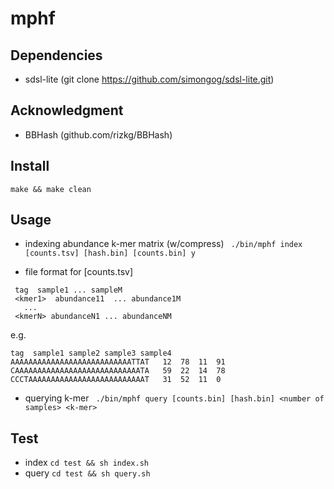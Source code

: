 # mphf

## Dependencies

- sdsl-lite (git clone https://github.com/simongog/sdsl-lite.git)

## Acknowledgment
-  BBHash (github.com/rizkg/BBHash)

## Install

` make && make clean `

## Usage

- indexing abundance k-mer matrix (w/compress)
  ` ./bin/mphf index [counts.tsv] [hash.bin] [counts.bin] y`

- file format for [counts.tsv] 
 ```
  tag  sample1 ... sampleM
  <kmer1>  abundance11  ... abundance1M
    ...
  <kmerN> abundanceN1 ... abundanceNM
  ```
  
  e.g. 
  ```
  tag  sample1 sample2 sample3 sample4
  AAAAAAAAAAAAAAAAAAAAAAAAAAATTAT	12  78	11  91
  CAAAAAAAAAAAAAAAAAAAAAAAAAAAATA	59  22	14  78
  CCCTAAAAAAAAAAAAAAAAAAAAAAAAAAT	31  52	11  0
  ```

- querying k-mer 
  ` ./bin/mphf query [counts.bin] [hash.bin] <number of samples> <k-mer>`

## Test

- index
  `cd test && sh index.sh`
- query
  `cd test && sh query.sh`
